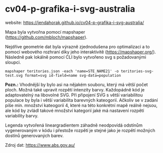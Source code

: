 # cv04-p-grafika-i-svg-australia
website: https://jendahorak.github.io/cv04-p-grafika-i-svg-australia/

Mapa byla vytvořna pomocí mapshaper (https://github.com/mbloch/mapshaper).

Nejdříve geometrie dat byla výrazně zjednodušena pro optimalizaci a to pomocí webového rozhraní díky jeho interaktivitě (https://mapshaper.org/).
Následně pak lokálně pomocí CLI bylo vytvořeno svg s požadovanými sloupci.

`mapshaper teritories.json -each 'name=STE_NAME21' -o teritories-svg-test.svg format=svg id-field=name svg-data=population `


**Pozn.:**
Vhodnější by bylo asi na nějakém souboru, který má větší počet ploch. Možná také upravit rozpětí intenzity barvy. Každopádně kód je adaptovatelný na libovolné SVG. Při připojení SVG s větší variabilitou populace by byla i větší variabilita barevných kateogorií. Ačkoliv se v zadání píše min. množství kateogorií 4, které na této konkrétní mapě reálně nejsou, ale kód by zvládl takové množství kategorií jaké má nastavení rozpětí variability barvy. 

Legenda vytvořená lineargradientem záhadně neodpovídá odstínům vygenerovaným v kódu i přestože rozpětí je stejné jako je rozpětí možných dostínů generovaných barev.

Zdroj dat: https://www.abs.gov.au/
